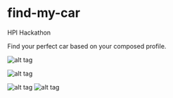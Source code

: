 # find-my-car
HPI Hackathon

Find your perfect car based on your composed profile.

![alt tag](http://i.imgur.com/ijFm18k.png)


![alt tag](http://i.imgur.com/DjHKGfV.png)


![alt tag](http://i.imgur.com/QadPQ8m.png)
![alt tag](http://i.imgur.com/54UG5nr.png)
